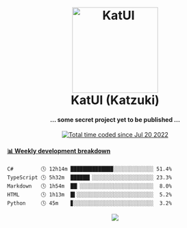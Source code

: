 <h1 align="center">
  <img src="https://kokecacao.me/static/img/katzuki.png" alt="KatUI" width="200">
  <br>KatUI (Katzuki)<br>
</h1>

<h4 align="center">... some secret project yet to be published ...</h4>

<p align="center">
  <a href="https://wakatime.com/@5d39136d-911d-4ceb-9dae-178d9dbef0cd"><img src="https://wakatime.com/badge/user/5d39136d-911d-4ceb-9dae-178d9dbef0cd.svg" alt="Total time coded since Jul 20 2022" /></a>
</p>

<!-- waka-box start -->
#### <a href="https://gist.github.com/5db7183a9e07f1193716cb2b94e5d0e1" target="_blank">📊 Weekly development breakdown</a>
```text
C#         🕓 12h14m █████████████▉░░░░░░░░░░░░░ 51.4%
TypeScript 🕓 5h32m  ██████▎░░░░░░░░░░░░░░░░░░░░ 23.3%
Markdown   🕓 1h54m  ██▏░░░░░░░░░░░░░░░░░░░░░░░░  8.0%
HTML       🕓 1h13m  █▍░░░░░░░░░░░░░░░░░░░░░░░░░  5.2%
Python     🕓 45m    ▊░░░░░░░░░░░░░░░░░░░░░░░░░░  3.2%
```
<!-- Powered by https://github.com/YouEclipse/waka-box-go . -->
<!-- waka-box end -->

<p align="center">
  <img src="https://count.getloli.com/get/@:koke_cacao?theme=rule34">
</p>
